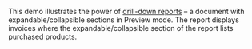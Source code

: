 This demo illustrates the power of <a href="https://docs.devexpress.com/XtraReports/14956/detailed-guide-to-devexpress-reporting/provide-interactivity/create-drill-down-reports" target="_blank">drill-down reports</a> – a document with expandable/collapsible sections in Preview mode. The report displays invoices where the expandable/collapsible section of the report lists purchased products.
